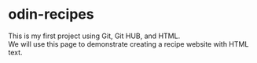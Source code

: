 # odin-recipes
This is my first project using Git, Git HUB, and HTML.  
We will use this page to demonstrate creating a recipe website with HTML text.  